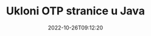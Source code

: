 ---
############################# Static ############################
layout: "auto-gen-merger"
date: 2022-10-26T09:12:20
draft: false
otherformats: pdf pps ppsx ppt pptx rtf tex vdx vsdm vsdx vssm vssx vstm vstx vsx vtx

############################# Head ############################
head_title: "Ukloni OTP stranice u Java"
head_description: "Uklonite ili izbrišite jednu stranicu ili kolekciju stranica iz OTP datoteke u Java obrnutim redoslijedom stranica pomoću API-ja za spajanje dokumenata."

############################# Header ############################
title: "Ukloni OTP stranice u Java"
description: "Ukloni OTP stranice s nekoliko redaka Java koda."
bg_image: "https://cms.admin.containerize.com/templates/aspose/App_Themes/V3/images/bg/header1.png"
bg_overlay: false
button:
    enable: true
    icon: "fas fa-arrow-down"
    label: "Preuzmite besplatnu probnu verziju"
    link: "https://downloads.groupdocs.com/merger/java"

############################# SubMenu ############################
submenu:
    enable: true

    left:
        img_alt: "GroupDocs.Merger for Java"
        image: "https://cms.admin.containerize.com/templates/groupdocs/images/product-logos/90x90-noborder/groupdocs-merger-java.png"
        product: "GroupDocs.Merger"
        platform: "Java"

    middle:
        button:

            # button loop
            - link: "https://apireference.groupdocs.com/merger/java"
              text: "API Referenca"

            # button loop
            - link: "https://github.com/groupdocs-merger"
              text: "Primjeri koda"

            # button loop
            - link: "https://products.groupdocs.app/merger/family"
              text: "Demo snimke uživo"

            # button loop
            - link: "https://purchase.groupdocs.com/pricing/merger/java"
              text: "Cijene"

    right:
        link_download: "https://downloads.groupdocs.com/merger"
        link_learn: "https://docs.groupdocs.com/merger/java"
        link_buy: "https://purchase.groupdocs.com"

############################# About ############################
about:
    enable: true
    title: "O GroupDocs.Merger for Java API-ju"
    content: |
        [GroupDocs.Merger for Java](/hr/merger/java/) nudi jednostavno rješenje za sigurno spajanje i dijeljenje između širokog raspona formata dokumenata uključujući PDF, Microsoft Office (Word, Excel, PowerPoint , OneNote), OpenDocument, HTML, slike i mnoge druge unutar Java aplikacija. Dodavanjem samo nekoliko redaka koda izvedite nekoliko operacija dokumenta kao što su premještanje, uklanjanje, rotacija, zamjena, izdvajanje ili promjena orijentacije stranica unutar dokumenata. API za spajanje dokumenata također podržava pregled stranica dokumenta kao slike za analizu strukture dokumenta, oblikovanja i sadržaja na stranici.
        
        GroupDocs.Merger API pravi je izbor za korporativna rješenja koja trebaju značajke uklanjanja stranice datoteke. Ovi API-ji dobro su podržani na svim glavnim operativnim sustavima i platformama uključujući J2SE 7.0 (1.7), J2SE 8.0 (1.8), Java 10.

############################# Steps ############################
steps:
    enable: true
    title_left: "Ukloni OTP stranice datoteke u Java"
    content_left: |
        [GroupDocs.Merger for Java](/hr/merger/java/) programerima za Java olakšava brisanje jedne ili više određenih stranica unutar OTP datoteku provedbom nekoliko jednostavnih koraka.
        
        * Inicijalizirajte **RemoveOptions** s brojevima stranica za uklanjanje.
        * Stvorite novu instancu **Merger** i proslijedite putanju izvornog dokumenta kao parametar konstruktora.
        * Pozovite **removePages** i proslijedite objekt **RemoveOptions**.
        * Pozovite **Save** i odredite put datoteke za spremanje rezultirajućeg dokumenta.

    title_right: "Zahtjevi sustava"
    content_right: |
        GroupDocs.Merger for Java API-ji podržani su na svim glavnim platformama i operativnim sustavima. Prije izvršavanja koda u nastavku, provjerite imate li sljedeće preduvjete instalirane na vašem sustavu.

        * Operativni sustavi: Microsoft Windows, Linux, MacOS
        * Razvojna okruženja: NetBeans, IntelliJ IDEA, Eclipse
        * Okviri: J2SE 7.0 (1.7), J2SE 8.0 (1.8), Java 10
        * Preuzmite najnoviju verziju GroupDocs.Merger for Java s [Maven](https://repository.groupdocs.com/webapp/#/artifacts/browse/tree/General/repo/com/groupdocs/groupdocs-merger)
         
    code: |
     {{% merger/additional-styles %}}
     {{< merger/code-merger title="Kako ukloniti OTP stranice datoteke koristeći Java primjer koda">}}

        ```java    
        // Ukloni OTP stranice datoteke pomoću API-ja GroupDocs.Merger
        // Inicijalizirajte klasu RemoveOptions odabranim brojevima stranica
        RemoveOptions removeOptions = new RemoveOptions(new int[] { 3, 6 });

        // Instancirajte spajanje s ulaznim OTP dokumentom
        Merger merger = new Merger("input.otp");

        // Pozovite metodu removePages i proslijedite joj objekt RemoveOptions
        merger.removePages(removeOptions);
    
        // Pozovite metodu spremanja i proslijedite željenu stazu datoteke za spremanje izlaznog dokumenta
        merger.save("output.otp");
        ```
     {{< /merger/code-merger >}}

############################# Demos ############################
demos:
    enable: true
    title: "Demonstracije uživo - Ukloni OTP stranice na mreži"
    content: |
       Uklonite OTP stranice datoteke odmah tako što ćete posjetiti [GroupDocs.Merger Live Demos](https://products.groupdocs.app/splitter/remove-pages/otp) web mjesto.
       Demo uživo ima sljedeće prednosti.
        
############################# About Formats ############################
about_formats:
    enable: true

############################# More Formats ############################
more_formats:
    enable: true
    title: "Ukloni stranice iz drugih formata dokumenata"
    content: |
        Java dokumentira API za spajanje i dijeljenje za formate datoteka i slike. Uklonite neke od popularnih formata datoteka kao što je navedeno u nastavku.

############################# Back to top ###############################
back_to_top:
    enable: true
---